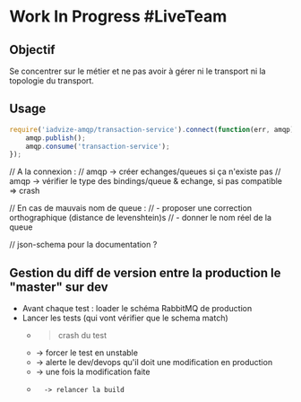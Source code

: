 # Work In Progress \#LiveTeam

## Objectif

Se concentrer sur le métier et ne pas avoir à gérer ni le transport ni la topologie du transport.

## Usage

```javascript
require('iadvize-amqp/transaction-service').connect(function(err, amqp){
    amqp.publish();
    amqp.consume('transaction-service');
});
```

// A la connexion :
// amqp -> créer echanges/queues si ça n'existe pas
// amqp -> vérifier le type des bindings/queue & echange, si pas compatible => crash


// En cas de mauvais nom de queue : 
// - proposer une correction orthographique (distance de levenshtein)s
// - donner le nom réel de la queue

// json-schema pour la documentation ?


## Gestion du diff de version entre la production le "master" sur dev

- Avant chaque test : loader le schéma RabbitMQ de production
- Lancer les tests (qui vont vérifier que le schema match)
    + > crash du test 
    +   -> forcer le test en unstable
    +   -> alerte le dev/devops qu'il doit une modification en production
    +   -> une fois la modification faite
    +       -> relancer la build
